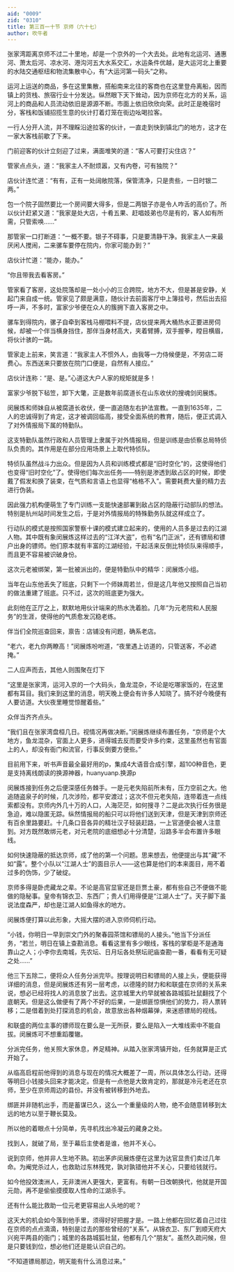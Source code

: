 ```yaml
---
aid: "0009"
zid: "0310"
title: 第三百一十节 京师（六十七）
author: 吹牛者
---
```


张家湾距离京师不过二十里地，却是一个京外的一个大去处。此地有北运河、通惠河、萧太后河、凉水河、港沟河五大水系交汇，水运条件优越，是大运河北上重要的水陆交通枢纽和物流集散中心，有“大运河第一码头”之称。

运河上运送的商品，多在这里集散，搭船南来北往的客商也在这里登舟离船，因而镇上的货栈、旅宿行业十分发达。纵然眼下天下耸动，因为京师在北方的关系，运河上的商品和人员流动依旧是源源不断。市面上依旧欣欣向荣。此时正是晚宿时分，客栈和饭铺招揽生意的伙计打着灯笼在街边吆喝拉客。

一行人分开人流，并不理睬沿途拉客的伙计，一直走到快到镇北门的地方，这才在一家大客栈前歇了下来。

门前迎客的伙计立刻迎了过来，满面堆笑的道：“客人可要打尖住店？”

管家点点头，道：“我家主人不耐烦嚣，又有内卷，可有独院？”

店伙计连忙道：“有有，正有一处阔敞院落，保管清净，只是贵些，一日时银二两。”

包一个院子固然要比一个房间要大得多，但是二两银子亦是令人咋舌的高价了。所以伙计赶紧又道：“我家是处大店，十肴五果、赶唱妓弟也尽是有的，客人如有所需，只管索唤……”

那管家一口打断道：“一概不要。银子不碍事，只是要清静干净。我家主人一来最厌闲人搅闹，二来骡车要停在院内，你家可能办到？”

店伙计忙道：“能办，能办。”

“你且带我去看客房。”

管家看了客房，这处院落却是一处小小的三合跨院，地方不大，但是甚是安静，关起门来自成一统。管家见了颇是满意，随伙计去前面客厅中上簿挂号，然后出去招呼一声，不多时，富家少爷便在众人的簇拥下直入客房之中。

骡车到得院内，骡子自牵到客栈马棚喂料不提，店伙提来两大桶热水正要进房伺候，却被一个伴当横身挡住，那伴当身材高大，夹着臂膊，双手握拳，瞠目横眉，将伙计骇的一跳。

管家走上前来，笑言道：“我家主人不惯外人，由我等一力侍候便是，不劳店二哥费心。东西送来只要放在院门口便是，自然有人接应。”

店伙计连称：“是、是。”心道这大户人家的规矩就是多！

富家少爷脱下毡笠，卸下大氅，正是数年前腐道长在山东收伏的搜魂剑闵展炼。

闵展炼和师妹自从被腐道长收伏，便一直追随左右护法宣教。一直到1635年，二人的忠诚得到了肯定，这才被调回临高，接受全面系统的教育，随后，便正式调入了对外情报局下属的特勤队。

这支特勤队虽然行政和人员管理上隶属于对外情报局，但是训练是由侦察总局特侦队负责的。其作用是在部分应用场景上上取代特侦队。

特侦队虽然战斗力出众。但是因为人员和训练模式都是“旧时空化”的，这使得他们也变得“旧时空化”了。使得他们每次出任务――特别是渗透到敌占区的时候，即使戴了假发和换了装束，在气质和言语上也显得“格格不入”。需要耗费大量的精力去进行伪装。

因此强力机构便萌生了专门训练一支能快速部署到敌占区的隐蔽行动部队的想法。特别是杭州站时间发生之后，于是对外情报局的特殊勤务队就这样成立了。

行动队的模式是按照国家警察十课的模式建立起来的，使用的人员多是过去的江湖人物。其中既有象闵展炼这样过去的“江洋大盗”，也有“名门正派”，还有镖局和镖户出身的镖师。他们原本就有丰富的江湖经验，干起活来反倒比特侦队来得顺手，而且更不容易被识破身份。

这次元老被绑架，第一批被派出的，便是特勤队中的精华：闵展炼小组。

当年在山东他丢失了班底，只剩下一个师妹周若兰，但是这几年他又按照自己当初的做法重建了班底。只不过，这次的班底更为强大。

此刻他在正厅之上，默默地用伙计端来的热水洗着脸。几年“为元老院和人民服务”的生涯，使得他的气质愈发沉稳老练。

伴当们全院巡查回来，禀告：店铺没有问题，确系老店。

“老六，老九你两瞭高！”闵展炼吩咐道，“夜里遇上访道的，只管送客，不必遮掩。”

二人应声而去，其他人则围聚在灯下

“这里是张家湾，运河入京的一个大码头，鱼龙混杂，不论是吃哪家饭的，在这里都有耳目。我们来到这里的消息，明天晚上便会有许多人知晓了。搞不好今晚便有人要访道。大伙夜里睡觉惊醒着些。”

众伴当齐齐点头。

“我们且在张家湾盘桓几日。视情况再做决断。”闵展炼继续布置任务，“京师是个大地方，鱼龙混杂，官面上人更多，进得城去反而要受许多约束，这里虽然也有官面上的人，却没有衙门和流官，行事反倒要方便些。”

目前用下来，听书声音最全最好用的p，集成4大语音合成引擎，超100种音色，更是支持离线朗读的换源神器，huanyuanp.换源p

闵展炼接到任务之后便深感任务棘手。一是元老失陷前所未有，压力空前之大。他追随盗泉子的时候，几次涉险，都平安渡过；这次不但元老失陷，连带着连一点线索都没有。京师内外几十万的人口，人海茫茫，如何搜寻？二是此次执行任务很是急迫，难以隐匿无踪。纵然情报局的船只可以将他们送到天津，但是天津到京师还有百余里路要赶。十几条口音各异的精壮汉子轻装赶路，一上官道便会被人注意到。对方既然敢绑元老，对元老院的底细想必十分清楚，沿路多半会布置许多眼线。

如何快速隐蔽的抵达京师，成了他的第一个问题。思来想去，他便提出与其“藏”不如“露”。整个小队以“江湖人士”的面目示人――这也算是他们的本来面目，用不着过多的伪饰，少了破绽。

京师多得是卧虎藏龙之辈。不论是高官显宦还是巨贾土豪，都有些自己不便做不能做的隐秘事。皇帝有锦衣卫、东西厂；贵人们用得便是“江湖人士“了。天子脚下虽说法度森严，却也是江湖人如鱼得水的地方。

闵展炼便打算以此形象，大摇大摆的进入京师伺机行动。

“小钱，你明日一早到崇文门外的聚春园茶馆和镖局的人接头。”他当下分派任务，“若兰，明日在镇上查勘消息。看看这里有多少眼线，客栈的掌柜是不是通海靠山之人；小李你去南城，先农坛、日月坛各处祭坛祀庙查勘一番，看看有无可疑之处……”

他三下五除二，便将众人任务分派完毕。按理说明日和镖局的人接上头，便能获得详细的消息，但是闵展炼还有另一层考虑，以德隆的财力和和联盛在京师的关系来说，想必已经将找人的消息放了出去。这京城里大约早就被各路城狐社鼠翻找了个底朝天。但是这么做便有了两个不好的后果，一是绑匪惊惧他们的势力，将人票转移；二是借着到处打探消息的机会，故意放出各种烟幕弹，来迷惑镖局的视线。

和联盛的两位主事的镖师现在要么是一无所获，要么是陷入一大堆线索中不能自拔。闵展炼可不想重蹈覆辙。

分派完任务，他关照大家休息，养足精神。从踏入张家湾镇开始，任务就算是正式开始了。

从临高启程前他得到的消息与现在的情况大概差了一周，所以具体怎么行动，还得等明日小钱接头回来才能决定。但是有一点他是大致肯定的，那就是冷元老还在京师，至少在京师周边的县份。并没有被转移到外地去。

绑匪并非随机出手，而是蓄谋已久，这么一个重量级的人物，绝不会随意转移到太远的地方以至于鞭长莫及。

所以他的着眼点十分简单，先寻机找出冷凝云的藏身之处。

找到人，就破了局，至于幕后主使者是谁，他并不关心。

说到京师，他并非人生地不熟。初出茅庐闵展炼便在这里为达官显贵们卖过几年命。为阉党杀过人，也救助过东林残党，孰对孰错他并不关心，只要给钱就行。

如今他投效澳洲人，无非澳洲人更强大，更富有。有朝一日改朝换代，他就是开国元勋，再不是偷偷摸摸取人性命的江湖杀手。

还有什么能比救助一位元老更容易出人头地的呢？

这天大的机会如今落到他手里，须得好好把握才是。一路上他都在回忆着自己过往在京师的点点滴滴，特别是过去的那些曾经的“关系”。从锦衣卫、东厂到顺天府大兴宛平两县的衙门；城里的各路城狐社鼠，他都有几个“朋友”。虽然久疏问候，但是只要钱到位，想必他们还是能认识自己的。

“不知道镖局那边，明天能有什么消息过来。”

